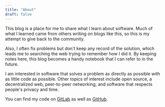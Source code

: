 ```yaml
---
title: "About"
draft: false
---
```


This blog is a place for me to share what I learn about software. Much of what I learned came from others writing on blogs like this, so this is my attempt to give back to the community.

Also, I often fix problems but don't keep any record of the solution, which leads me to searching the web trying to remember how I did it. By keeping notes here, this blog becomes a handy notebook that I can refer to in the future.

I am interested in software that solves a problem as directly as possible with as little code as possible. Other topics of interest include open source, a decentralized web, peer-to-peer networking, and software that respects people's privacy and time.

You can find my code on [GitLab](https://gitlab.com/johnjago) as well as [GitHub](https://github.com/johnjago).
